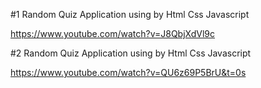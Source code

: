 #1 Random Quiz Application using by Html Css Javascript

https://www.youtube.com/watch?v=J8QbjXdVl9c


#2 Random Quiz Application using by Html Css Javascript

https://www.youtube.com/watch?v=QU6z69P5BrU&t=0s


